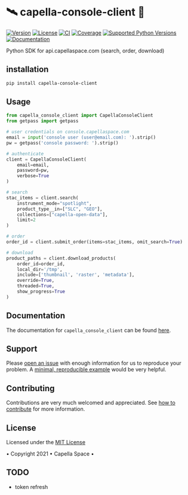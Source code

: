 # 🛰️ capella-console-client 🐐

[![Version](https://img.shields.io/pypi/v/capella-console-client.svg)](https://pypi.org/project/capella-console-client/)
[![License](https://img.shields.io/pypi/l/capella-console-client.svg)](#)
[![CI](https://github.com/capellaspace/console-client/workflows/ci.yml/badge.svg)](#)
[![Coverage](https://coveralls.io/repos/github/capellaspace/console-client/badge.svg?branch=main)](https://coveralls.io/repos/github/capellaspace/console-client/badge.svg?branch=main)
[![Supported Python Versions](https://img.shields.io/pypi/pyversions/capella-console-client.svg)](https://pypi.org/project/capella-console-client/)
[![Documentation](https://readthedocs.org/projects/capella-console-client/badge/?version=latest)](https://capella-console-client.readthedocs.io/en/latest/?badge=latest)

Python SDK for api.capellaspace.com (search, order, download)


## installation

```bash
pip install capella-console-client
```

## Usage


```python
from capella_console_client import CapellaConsoleClient
from getpass import getpass

# user credentials on console.capellaspace.com
email = input('console user (user@email.com): ').strip() 
pw = getpass('console password: ').strip()  

# authenticate
client = CapellaConsoleClient(
    email=email, 
    password=pw,
    verbose=True
)

# search 
stac_items = client.search(
    instrument_mode="spotlight",
    product_type__in=["SLC", "GEO"],
    collections=["capella-open-data"],
    limit=2
)

# order
order_id = client.submit_order(items=stac_items, omit_search=True)

# download
product_paths = client.download_products(
    order_id=order_id, 
    local_dir='/tmp',
    include=['thumbnail', 'raster', 'metadata'],
    override=True,
    threaded=True,
    show_progress=True
)
```



## Documentation

The documentation for `capella_console_client` can be found [here](https://capella-console-client.readthedocs.io/en/latest/?badge=latest).

## Support

Please [open an issue](https://github.com/capellaspace/console-client/issues/new)
with enough information for us to reproduce your problem.
A [minimal, reproducible example](https://stackoverflow.com/help/minimal-reproducible-example)
would be very helpful.

## Contributing

Contributions are very much welcomed and appreciated. See [how to contribute](https://capella-console-client.readthedocs.io/en/stable/pages/contributors.html) for more information.


## License
Licensed under the [MIT License](https://github.com/capellaspace/console-client/blob/master/LICENSE)

• Copyright 2021 • Capella Space •


## TODO

* token refresh